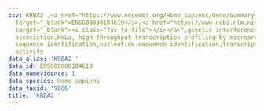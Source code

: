 ```yaml
---
csv: KRBA2 ,<a href="https://www.ensembl.org/Homo_sapiens/Gene/Summary?db=core;g=ENSG00000184619"
  target="_blank">ENSG00000184619</a>,<a href="https://www.ncbi.nlm.nih.gov/pubmed/28369544"
  target="_blank"><i class="fas fa-file"></i></a>",genetic interference,functional
  association,HeLa, high throughput transcription profiling by microarray,nucleotide
  sequence identification,nucleotide sequence identification,transcriptional regulation,up-regulates
  activity
data_alias: 'KRBA2 '
data_id: ENSG00000184619
data_numevidence: 1
data_species: Homo sapiens
data_taxid: '9606'
title: 'KRBA2 '
---
```

